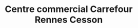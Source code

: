 ---
title: "Centre commercial Carrefour Rennes Cesson"
url: /cesson-sevigne/centre-commercial-carrefour-rennes-cesson/
shop: centre commercial
---